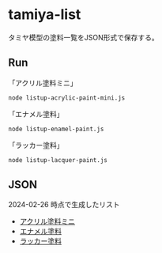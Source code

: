 # tamiya-list

タミヤ模型の塗料一覧をJSON形式で保存する。

## Run

「アクリル塗料ミニ」

```bash
node listup-acrylic-paint-mini.js
```

「エナメル塗料」

```bash
node listup-enamel-paint.js
```

「ラッカー塗料」

```bash
node listup-lacquer-paint.js
```

## JSON

2024-02-26 時点で生成したリスト

- [アクリル塗料ミニ](https://github.com/seotaro/tamiya-list/files/14401506/list-acrylic-paint-mini.json)
- [エナメル塗料](https://github.com/seotaro/tamiya-list/files/14399449/list-enamel-paint.json)
- [ラッカー塗料](https://github.com/seotaro/tamiya-list/files/14399870/list-lacquer-paint.json)
